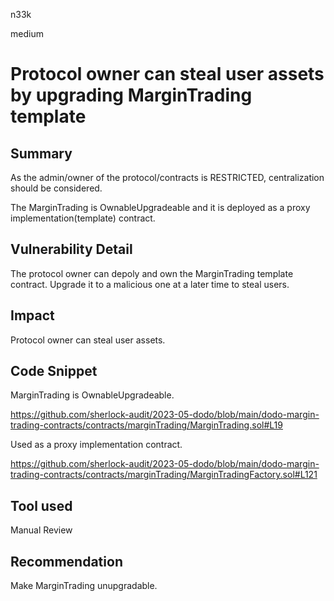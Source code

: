 n33k

medium

# Protocol owner can steal user assets by upgrading MarginTrading template

## Summary

As the admin/owner of the protocol/contracts is RESTRICTED, centralization should be considered.

The MarginTrading is OwnableUpgradeable and it is deployed as a proxy implementation(template) contract.

## Vulnerability Detail

The protocol owner can depoly and own the MarginTrading template contract. Upgrade it to a malicious one at a later time to steal users.

## Impact

Protocol owner can steal user assets.

## Code Snippet

MarginTrading is OwnableUpgradeable.

https://github.com/sherlock-audit/2023-05-dodo/blob/main/dodo-margin-trading-contracts/contracts/marginTrading/MarginTrading.sol#L19

Used as a proxy implementation contract.

https://github.com/sherlock-audit/2023-05-dodo/blob/main/dodo-margin-trading-contracts/contracts/marginTrading/MarginTradingFactory.sol#L121

## Tool used

Manual Review

## Recommendation

Make MarginTrading unupgradable.